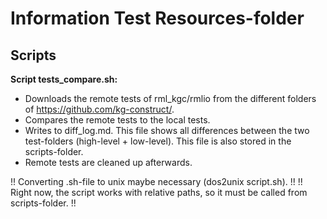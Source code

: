 # Information Test Resources-folder

## Scripts
**Script tests_compare.sh:**   
- Downloads the remote tests of rml_kgc/rmlio from the different folders of https://github.com/kg-construct/.
- Compares the remote tests to the local tests.
- Writes to diff_log.md. This file shows all differences between the two test-folders (high-level + low-level).
  This file is also stored in the scripts-folder.
- Remote tests are cleaned up afterwards.

!! Converting .sh-file to unix maybe necessary (dos2unix script.sh). !!
!! Right now, the script works with relative paths, so it must be called from scripts-folder. !!